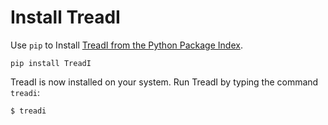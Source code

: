 # Install TreadI

Use `pip` to Install [TreadI from the Python Package Index](https://pypi.org/project/TreadI/).

```
pip install TreadI
```

TreadI is now installed on your system.
Run TreadI by typing the command `treadi`:

```
$ treadi
```
